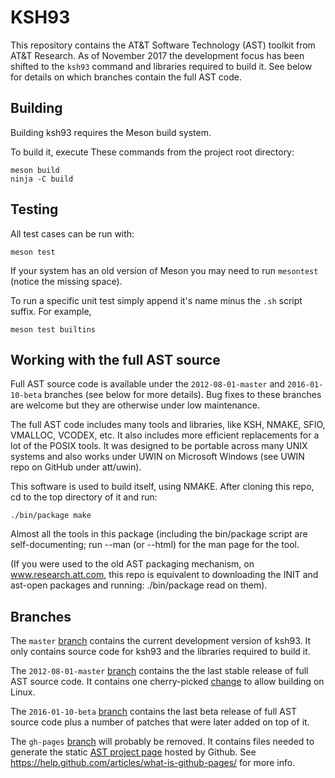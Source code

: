 # KSH93

This repository contains the AT&amp;T Software Technology (AST) toolkit
from AT&amp;T Research.  As of November 2017 the development focus has
been shifted to the `ksh93` command and libraries required to build
it. See below for details on which branches contain the full AST code.

## Building

Building ksh93 requires the Meson build system.

To build it, execute These commands from the project root directory:

```
meson build
ninja -C build
```

## Testing

All test cases can be run with:

```
meson test
```

If your system has an old version of Meson you may need to run `mesontest`
(notice the missing space).

To run a specific unit test simply append it's name minus the `.sh` script
suffix. For example,

```
meson test builtins
```

## Working with the full AST source

Full AST source code is available under the `2012-08-01-master` and
`2016-01-10-beta` branches (see below for more details). Bug fixes to
these branches are welcome but they are otherwise under low maintenance.

The full AST code includes many tools and libraries, like KSH, NMAKE, SFIO,
VMALLOC, VCODEX, etc. It also includes more efficient replacements for a
lot of the POSIX tools.  It was designed to be portable across many UNIX
systems and also works under UWIN on Microsoft Windows (see UWIN repo on
GitHub under att/uwin).

This software is used to build itself, using NMAKE.
After cloning this repo, cd to the top directory of it and run:

```
./bin/package make
```

Almost all the tools in this package (including the bin/package script are
self-documenting; run <tool> --man (or --html) for the man page for the tool.

(If you were used to the old AST packaging mechanism, on www.research.att.com,
this repo is equivalent to downloading the INIT and ast-open packages and
running: ./bin/package read on them).

## Branches

The `master` [branch](https://github.com/att/ast/commits/master) contains the current development version of ksh93. It only contains source code for ksh93 and the libraries required to build it.

The `2012-08-01-master` [branch](https://github.com/att/ast/commits/2012-08-01-master) contains the the last stable release of full AST source code. It contains one cherry-picked [change](https://github.com/att/ast/commit/e79c29295092fe2b2282d134e2b7cce32ec9dcac) to allow building on Linux.

The `2016-01-10-beta` [branch](https://github.com/att/ast/commits/2016-01-10-beta) contains the last beta release of full AST source code plus a number of patches that were later added on top of it.

The `gh-pages` [branch](https://github.com/att/ast/commits/gh-pages) will probably be removed. It contains files needed to generate the static [AST project page](https://att.github.io/ast/) hosted by Github. See https://help.github.com/articles/what-is-github-pages/ for more info.
